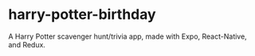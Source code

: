 # harry-potter-birthday
A Harry Potter scavenger hunt/trivia app, made with Expo, React-Native, and Redux.
